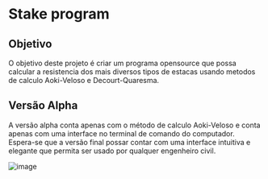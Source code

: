 # Stake program
## Objetivo
O objetivo deste projeto é criar um programa opensource que possa calcular a resistencia dos mais diversos tipos de estacas usando metodos de calculo Aoki-Veloso e Decourt-Quaresma.

## Versão Alpha
A versão alpha conta apenas com o método de calculo Aoki-Veloso e conta apenas com uma interface no terminal de comando do computador. Espera-se que a versão final possar contar com uma interface intuitiva e elegante que permita ser usado por qualquer engenheiro civil.

![image](https://user-images.githubusercontent.com/113150953/190832776-d26eaa84-d4a3-4d3f-afe2-45a080ff2dd8.png)
